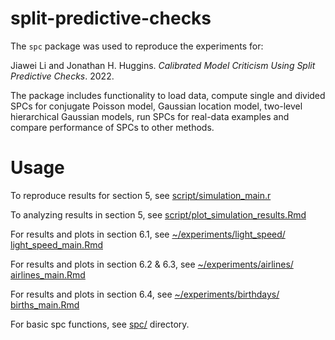 # split-predictive-checks

The ```spc``` package was used to reproduce the experiments for:

Jiawei Li and Jonathan H. Huggins. *Calibrated Model Criticism Using Split Predictive Checks*. 2022.


The package includes functionality to load data, compute single and divided SPCs for conjugate Poisson model, Gaussian location model, two-level hierarchical Gaussian models, run SPCs for real-data examples and compare performance of SPCs to other methods.


# Usage
To reproduce results for section 5, see [script/simulation_main.r](https://github.com/TARPS-group/split-predictive-checks/blob/main/script/simulation_main.R)

To analyzing results in section 5, see [script/plot_simulation_results.Rmd](https://github.com/TARPS-group/split-predictive-checks/blob/main/script/plot_simulation_results.Rmd)

For results and plots in section 6.1, see [~/experiments/light_speed/ light_speed_main.Rmd](https://github.com/TARPS-group/split-predictive-checks/blob/main/script/experiments/light_speed/light_speed_main.Rmd)

For results and plots in section 6.2 & 6.3, see [~/experiments/airlines/ airlines_main.Rmd](https://github.com/TARPS-group/split-predictive-checks/blob/main/script/experiments/airlines/airlines_main.Rmd)

For results and plots in section 6.4, see [~/experiments/birthdays/ births_main.Rmd](https://github.com/TARPS-group/split-predictive-checks/blob/main/script/experiments/birthdays/births_main.Rmd)


For basic spc functions, see [spc/](https://github.com/TARPS-group/split-predictive-checks/tree/main/spc) directory.



